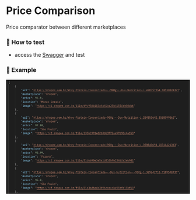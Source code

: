 # Price Comparison

Price comparator between different marketplaces

### 🔅 How to test
  - access the [Swagger](https://app.swaggerhub.com/apis-docs/vmotta8/PriceComparisonGateway/1.0.0) and test

### 🔖 Example
<img src="public/price-comparison-example.png">
